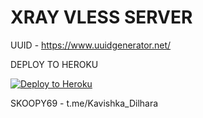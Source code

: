 # XRAY VLESS SERVER


UUID - https://www.uuidgenerator.net/

DEPLOY TO HEROKU

<p><a href="https://dashboard.heroku.com/new?template=https%3A%2F%2Fgithub.com%2Fichiro114514%2Fv2rayheroku"> <img src="https://www.herokucdn.com/deploy/button.svg" alt="Deploy to Heroku" /></a></p>

SKOOPY69 - t.me/Kavishka_Dilhara
